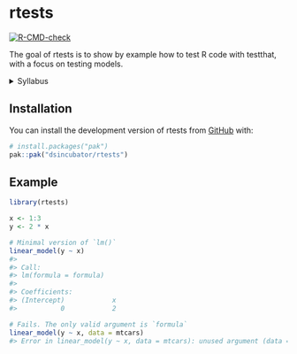 
<!-- README.md is generated from README.Rmd. Please edit that file -->

# rtests

<!-- badges: start -->

[![R-CMD-check](https://github.com/dsincubator/rtests/actions/workflows/R-CMD-check.yaml/badge.svg)](https://github.com/dsincubator/rtests/actions/workflows/R-CMD-check.yaml)
<!-- badges: end -->

The goal of rtests is to show by example how to test R code with
testthat, with a focus on testing models.

<details>
<summary>
Syllabus
</summary>

# Series Title

The goal of this series is …

At the end of this series, you will know how to do things like:

- …
- …

## Who is the audience?

…

## Why is it important?

…

## Program (tentative)

### Meeting 1: Introduction

This meeting will help you understand the most important aspects of this
topic, and you can decide whether to attend the following meetings to
dive deeper into the subject.

Objectives:

- …
- …

### Meeting 2: …

This meeting will help you …

Objectives:

- …
- …

## Resources

- [About the ixpanteria project](https://github.com/ixpanteria).
- [YouTube playlist with videos in the entire project](FIXME).
- [YouTube playlist with videos in this specific series](FIXME).
- [Main resource used to develop this series](FIXME).
- …

------------------------------------------------------------------------

</details>

## Installation

You can install the development version of rtests from
[GitHub](https://github.com/) with:

``` r
# install.packages("pak")
pak::pak("dsincubator/rtests")
```

## Example

``` r
library(rtests)

x <- 1:3
y <- 2 * x

# Minimal version of `lm()`
linear_model(y ~ x)
#> 
#> Call:
#> lm(formula = formula)
#> 
#> Coefficients:
#> (Intercept)            x  
#>           0            2

# Fails. The only valid argument is `formula`
linear_model(y ~ x, data = mtcars)
#> Error in linear_model(y ~ x, data = mtcars): unused argument (data = mtcars)
```

